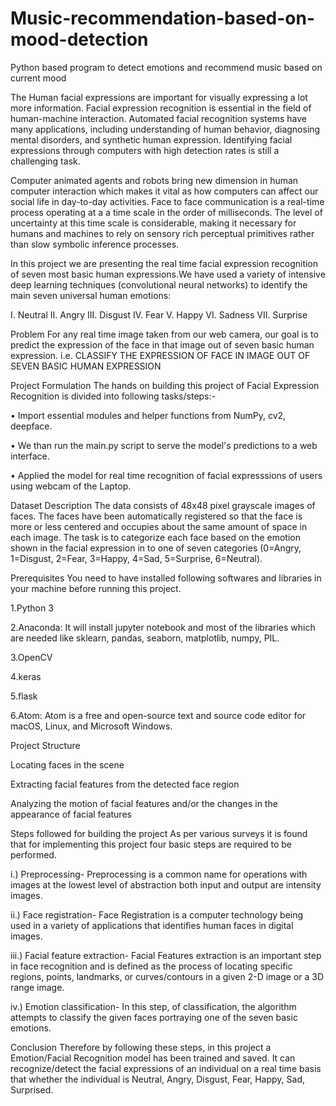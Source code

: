 # Music-recommendation-based-on-mood-detection
Python based program to detect emotions and recommend music based on current mood

The Human facial expressions are important for visually 
expressing a lot more information. Facial expression recognition is 
essential in the field of human-machine interaction. Automated facial 
recognition systems have many applications, including understanding of 
human behavior, diagnosing mental disorders, and synthetic human 
expression. Identifying facial expressions through computers with high 
detection rates is still a challenging task.


Computer animated agents and robots bring new dimension in
 human computer interaction which makes it vital as how computers can 
affect our social life in day-to-day activities. Face to face 
communication is a real-time process operating at a a time scale in the 
order of milliseconds. The level of uncertainty at this time scale is 
considerable, making it necessary for humans and machines to rely on 
sensory rich perceptual primitives rather than slow symbolic inference 
processes.


In this project we are presenting the real time facial 
expression recognition of seven most basic human expressions.We have 
used a variety of intensive deep learning techniques (convolutional 
neural networks) to identify the main seven universal human emotions:


I. Neutral II. Angry III. Disgust IV. Fear V. Happy VI. Sadness VII. Surprise


Problem
For
 any real time image taken from our web camera, our goal is to predict 
the expression of the face in that image out of seven basic human 
expression.
i.e. CLASSIFY THE EXPRESSION OF FACE IN IMAGE OUT OF SEVEN BASIC HUMAN EXPRESSION


Project Formulation
The hands on building this project of Facial Expression Recognition is divided into following tasks/steps:-

•	Import essential modules and helper functions from NumPy, cv2, deepface.

•	We than run the main.py script to serve the model's predictions to a web interface.


•	Applied the model for real time recognition of facial expresssions of users using webcam of the Laptop.


Dataset Description
 The data consists of 48x48 pixel grayscale images of faces. The faces 
have been automatically registered so that the face is more or less 
centered and occupies about the same amount of space in each image. The 
task is to categorize each face based on the emotion shown in the facial
 expression in to one of seven categories (0=Angry, 1=Disgust, 2=Fear, 
3=Happy, 4=Sad, 5=Surprise, 6=Neutral).


Prerequisites
You need to have installed following softwares and libraries in your machine before running this project.


1.Python 3


2.Anaconda: It will install jupyter notebook and most of 
the libraries which are needed like sklearn, pandas, seaborn, 
matplotlib, numpy, PIL.


3.OpenCV


4.keras


5.flask


6.Atom: Atom is a free and open-source text and source code editor for macOS, Linux, and Microsoft Windows.


Project Structure

Locating faces in the scene




Extracting facial features from the detected face region




Analyzing the motion of facial features and/or the changes in the appearance of facial features




Steps followed for building the project
As per various surveys it is found that for implementing this project four basic steps are required to be performed.


i.) Preprocessing- Preprocessing is a common name for 
operations with images at the lowest level of abstraction both input and
 output are intensity images.


ii.) Face registration- Face Registration is a computer 
technology being used in a variety of applications that identifies human
 faces in digital images.


iii.) Facial feature extraction- Facial Features 
extraction is an important step in face recognition and is defined as 
the process of locating specific regions, points, landmarks, or 
curves/contours in a given 2-D image or a 3D range image.


iv.) Emotion classification- In this step, of 
classification, the algorithm attempts to classify the given faces 
portraying one of the seven basic emotions.


Conclusion
Therefore by following these steps, in this project a 
Emotion/Facial Recognition model has been trained and saved. It can 
recognize/detect the facial expressions of an individual on a real time 
basis that whether the individual is  Neutral, Angry, Disgust, Fear, 
Happy, Sad, Surprised.

